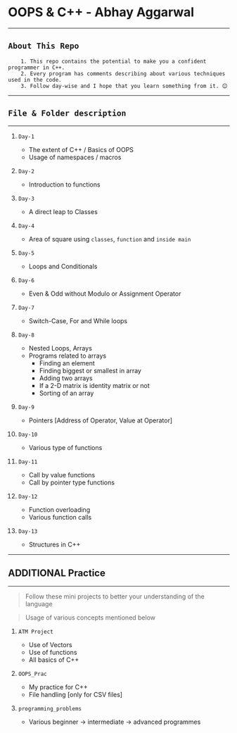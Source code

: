 # **OOPS & C++ - Abhay Aggarwal**
---
## ```About This Repo```

```
    1. This repo contains the potential to make you a confident programmer in C++. 
    2. Every program has comments describing about various techniques used in the code.
    3. Follow day-wise and I hope that you learn something from it. 😊
```

***
## ```File & Folder description```
***

1. ```Day-1```
    * The extent of C++ / Basics of OOPS
    * Usage of namespaces / macros

2. ```Day-2```
    * Introduction to functions

3. ```Day-3```
    * A direct leap to Classes


4. ```Day-4```
    * Area of square using `classes`, `function` and `inside main`

5. ```Day-5```
    * Loops and Conditionals

6. ```Day-6```
    * Even & Odd without Modulo or Assignment Operator

7. `Day-7`
    * Switch-Case, For and While loops

8. `Day-8`
    * Nested Loops, Arrays
    * Programs related to arrays
        * Finding an element
        * Finding biggest or smallest in array
        * Adding two arrays
        * If a 2-D matrix is identity matrix or not
        * Sorting of an array

9. `Day-9`
    * Pointers [Address of Operator, Value at Operator]

10. `Day-10`
    * Various type of functions

11. `Day-11`
    * Call by value functions
    * Call by pointer type functions

12. `Day-12`
    * Function overloading
    * Various function calls

13. `Day-13`
    * Structures in C++


***
## **ADDITIONAL Practice**
***
> Follow these mini projects to better your understanding of the language

> Usage of various concepts mentioned below

1. `ATM Project`
    * Use of Vectors
    * Use of functions
    * All basics of C++

2. `OOPS_Prac`
    * My practice for C++
    * File handling [only for CSV files]

3. `programming_problems`
    * Various beginner -> intermediate -> advanced programmes